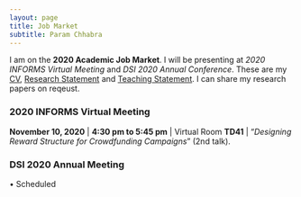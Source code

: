 ```yaml
---
layout: page
title: Job Market
subtitle: Param Chhabra
---
```


I am on the **2020 Academic Job Market**. I will be presenting at *2020 INFORMS Virtual Meeting* and *DSI 2020 Annual Conference*. These are my [CV](https://drive.google.com/file/d/1Fu2OzbBZbp10vbxTjxKYcSF-b2y0LDkd/view?usp=sharing), [Research Statement](https://drive.google.com/file/d/1MaN-eJLWU3n8QYe6zc5hCCtrubrD0aVD/view?usp=sharing) and [Teaching Statement](https://drive.google.com/file/d/1HySroIrA78BWHwNt41104Z45hRUpCinM/view?usp=sharing). I can share my research papers on reqeust.

### 2020 INFORMS Virtual Meeting

**November 10, 2020** | **4:30 pm to 5:45 pm** | Virtual Room **TD41** | “*Designing Reward Structure for Crowdfunding Campaigns*” (2nd talk).

### DSI 2020 Annual Meeting

•	Scheduled

